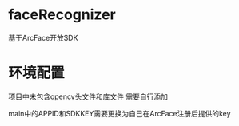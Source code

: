 # faceRecognizer
基于ArcFace开放SDK

# 环境配置
项目中未包含opencv头文件和库文件 需要自行添加

main中的APPID和SDKKEY需要更换为自己在ArcFace注册后提供的key
